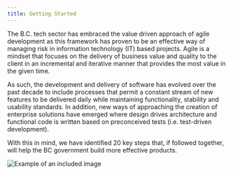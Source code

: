 ```yaml
---
title: Getting Started
---
```


The B.C. tech sector has embraced the value driven approach of agile development as this framework has proven to be an effective way of managing risk in information technology (IT) based projects. Agile is a mindset that focuses on the delivery of business value and quality to the client in an incremental and iterative manner that provides the most value in the given time. 

As such, the development and delivery of software has evolved over the past decade to include processes that permit a constant stream of new features to be delivered daily while maintaining functionality, stability and usability standards. In addition, new ways of approaching the creation of enterprise solutions have emerged where design drives architecture and functional code is written based on preconceived tests (i.e. test-driven development).

With this in mind, we have identified 20 key steps that, if followed together, will help the BC government build more effective products. 

<img src="{%raw%}{{https://github.com/carolhoward/agile-guide.git}}{%endraw%}/images/20steps.pdf" alt="Example of
an included image">
